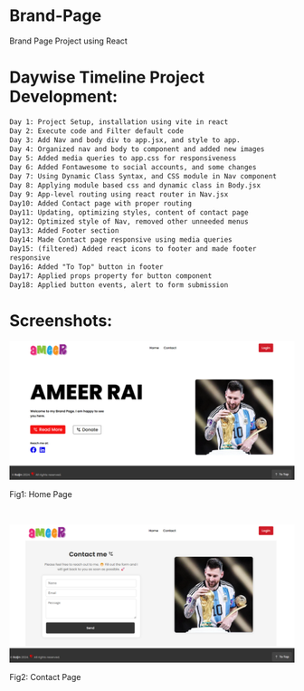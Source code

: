 # Brand-Page
Brand Page Project using React

# Daywise Timeline Project Development:
    Day 1: Project Setup, installation using vite in react
    Day 2: Execute code and Filter default code
    Day 3: Add Nav and body div to app.jsx, and style to app.
    Day 4: Organized nav and body to component and added new images
    Day 5: Added media queries to app.css for responsiveness
    Day 6: Added Fontawesome to social accounts, and some changes
    Day 7: Using Dynamic Class Syntax, and CSS module in Nav component
    Day 8: Applying module based css and dynamic class in Body.jsx
    Day 9: App-level routing using react router in Nav.jsx
    Day10: Added Contact page with proper routing
    Day11: Updating, optimizing styles, content of contact page
    Day12: Optimized style of Nav, removed other unneeded menus
    Day13: Added Footer section
    Day14: Made Contact page responsive using media queries
    Day15: (filtered) Added react icons to footer and made footer responsive
    Day16: Added "To Top" button in footer
    Day17: Applied props property for button component
    Day18: Applied button events, alert to form submission


<h1>Screenshots:</h1>

![Home Page](homepage-ss.png)
<p>Fig1: Home Page</p>
</br>

![Contact Page](contactpage-ss.png)
<p>Fig2: Contact Page</p>

